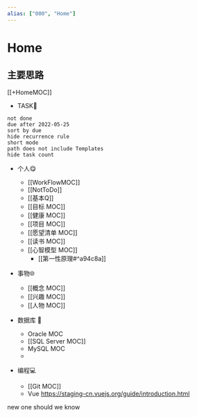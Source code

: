 ```yaml
---
alias: ["000", "Home"]
---
```


# Home 
## 主要思路
[[+HomeMOC]]
- TASK🍅
```tasks
not done
due after 2022-05-25
sort by due
hide recurrence rule
short mode
path does not include Templates
hide task count
```


- 个人😋
	- [[WorkFlowMOC]]
	- [[NotToDo]]
	- [[基本Q]]
	- [[目标 MOC]]
	- [[健康 MOC]]
	- [[项目 MOC]]
	- [[愿望清单 MOC]]
	- [[读书 MOC]]
	- [[心智模型 MOC]]
		-  [[第一性原理#^a94c8a]]




- 事物🌐
	- [[概念 MOC]]
	- [[兴趣 MOC]]
	- [[人物 MOC]]

- 数据库 🍻
	- Oracle MOC
	- [[SQL Server MOC]]
	- MySQL MOC
	- 

- 编程💻
	- [[Git MOC]] 
	- Vue https://staging-cn.vuejs.org/guide/introduction.html

new one should we know
